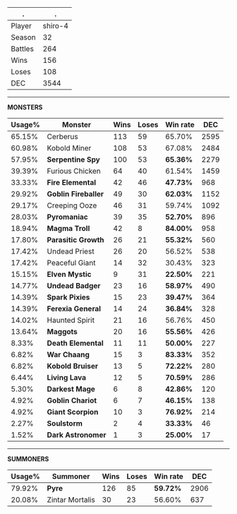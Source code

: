 .|.
|-|-
Player|shiro-4
Season|32
Battles|264
Wins|156
Loses|108
DEC|3544

---
**MONSTERS**

Usage%|Monster|Wins|Loses|Win rate|DEC|
-|-|-|-|-|-|
65.15%|Cerberus|113|59|65.70%|2595|
60.98%|Kobold Miner|108|53|67.08%|2484|
57.95%|**Serpentine Spy**|100|53|**65.36%**|2279|
39.39%|Furious Chicken|64|40|61.54%|1459|
33.33%|**Fire Elemental**|42|46|**47.73%**|968|
29.92%|**Goblin Fireballer**|49|30|**62.03%**|1152|
29.17%|Creeping Ooze|46|31|59.74%|1092|
28.03%|**Pyromaniac**|39|35|**52.70%**|896|
18.94%|**Magma Troll**|42|8|**84.00%**|958|
17.80%|**Parasitic Growth**|26|21|**55.32%**|560|
17.42%|Undead Priest|26|20|56.52%|538|
17.42%|Peaceful Giant|14|32|30.43%|323|
15.15%|**Elven Mystic**|9|31|**22.50%**|221|
14.77%|**Undead Badger**|23|16|**58.97%**|490|
14.39%|**Spark Pixies**|15|23|**39.47%**|364|
14.39%|**Ferexia General**|14|24|**36.84%**|328|
14.02%|Haunted Spirit|21|16|56.76%|450|
13.64%|**Maggots**|20|16|**55.56%**|426|
8.33%|**Death Elemental**|11|11|**50.00%**|227|
6.82%|**War Chaang**|15|3|**83.33%**|352|
6.82%|**Kobold Bruiser**|13|5|**72.22%**|280|
6.44%|**Living Lava**|12|5|**70.59%**|286|
5.30%|**Darkest Mage**|6|8|**42.86%**|120|
4.92%|**Goblin Chariot**|6|7|**46.15%**|138|
4.92%|**Giant Scorpion**|10|3|**76.92%**|214|
2.27%|**Soulstorm**|2|4|**33.33%**|46|
1.52%|**Dark Astronomer**|1|3|**25.00%**|17|

---
**SUMMONERS**

Usage%|Summoner|Wins|Loses|Win rate|DEC|
-|-|-|-|-|-|
79.92%|**Pyre**|126|85|**59.72%**|2906|
20.08%|Zintar Mortalis|30|23|56.60%|637|
